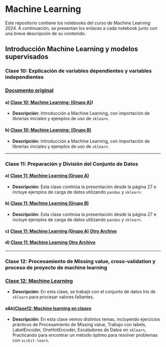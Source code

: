 # Machine Learning 


Este repositorio contiene los notebooks del curso de Machine Learning 2024. A continuación, se presentan los enlaces a cada notebook junto con una breve descripción de su contenido.

## Introducción Machine Learning y modelos supervisados

### Clase 10: Explicación de variables dependientes y variables independientes
### [Documento original](Clase10_SIC_AI_2024.ipynb)
#### a) [Clase 10: Machine Learning: (Grupo A)](/004_machine_learning/trabajo_en_clases/[grupo-a]Clase10_SIC_AI_2024.ipynb))
- **Descripción:** Introducción a Machine Learning, con importación de librerías iniciales y ejemplos de uso de `sklearn`.
#### b) [Clase 10: Machine Learning: (Grupo B)](/004_machine_learning/trabajo_en_clases/[grupo-b]Clase10_SIC_AI_2024.ipynb)
- **Descripción:** Introducción a Machine Learning, con importación de librerías iniciales y ejemplos de uso de `sklearn`.
______________________________________________________

### Clase 11: Preparación y División del Conjunto de Datos
#### a) [Clase 11: Machine Learning (Grupo A)]([trabajo-en-clases]Clase11-GRUPO-A_SIC_AI_2024.ipynb)
- **Descripción:** Esta clase continúa la presentación desde la página 27 e incluye ejemplos de carga de datos utilizando `pandas` y `sklearn`.
#### b) [Clase 11: Machine Learning (Grupo B)](/004_machine_learning/trabajo_en_clases/[trabajo-en-clases]Clase11-GRUPO-B_SIC_AI_2024.ipynb)
- **Descripción:** Esta clase continúa la presentación desde la página 27 e incluye ejemplos de carga de datos utilizando `pandas` y `sklearn`.
#### c) [Clase 11: Machine Learning (Grupo A) Otro Archivo](/004_machine_learning/trabajo_en_clases/[grupo-a]Clase11-GRUPO-A_SIC_AI_2024.ipynb)
#### d) [Clase 11: Machine Learning Otro Archivo](Clase11_SIC_AI_2024%202.ipynb)
______________________________________________________
### Clase 12: Procesamiento de Missing value, cross-validation y proceso de proyecto de machine learning
### [Clase 12: Machine Learning](https://github.com/davidlealo/sic_ai_2024/blob/main/004_machine_learning/%5Btrabajo-clases%5DClase12_SIC_AI_2024.ipynb)
- **Descripción:** En esta clase, se trabajó con el conjunto de datos Iris de `sklearn` para procesar valores faltantes.
#### a&b)[Clase12: Machine learning en clases](/004_machine_learning/trabajo_en_clases/[trabajo-clases]Clase12_SIC_AI_2024.ipynb)
- **Descripción:** En esta clase vemos distintos temas, incluyendo ejercicios prácticos de Procesamiento de Missing value, Trabajo con labels, LabelEncoder, OneHotEncoder, Escaladores de Datos en `sklearn`, Practicando para encontrar un método óptimo para resolver problemas con `scikit-learn`.